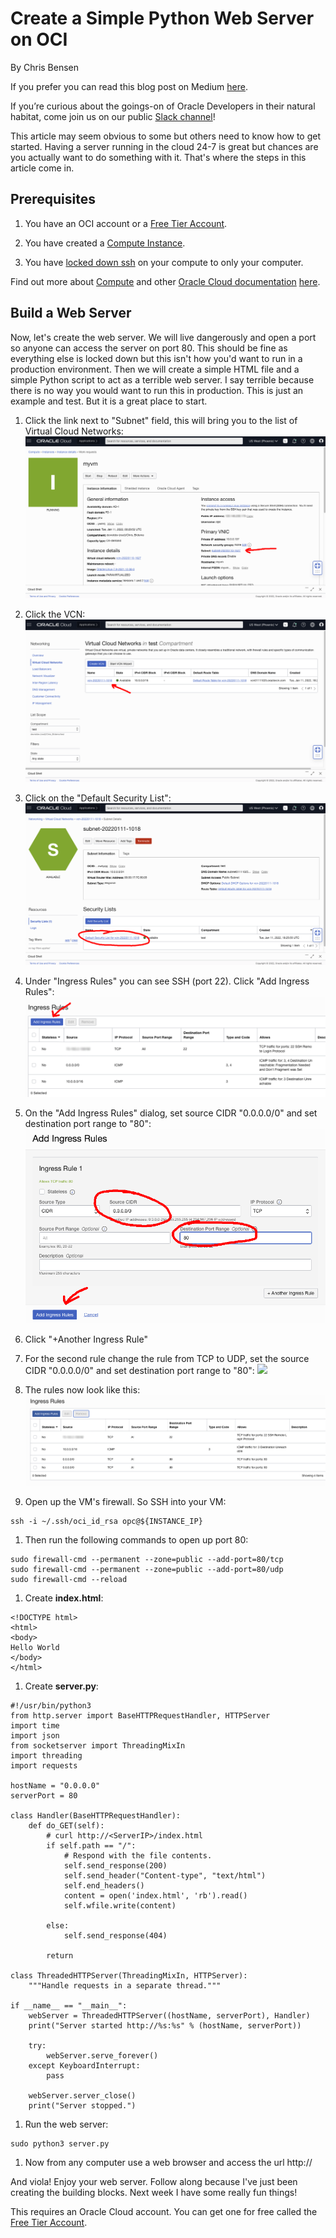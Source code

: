 # Create a Simple Python Web Server on OCI

By Chris Bensen

If you prefer you can read this blog post on Medium [here](TODO).

If you’re curious about the goings-on of Oracle Developers in their natural habitat, come join us on our public [Slack channel](https://oracledevrel.slack.com/join/shared_invite/zt-uffjmwh3-ksmv2ii9YxSkc6IpbokL1g#/shared-invite/email)!

This article may seem obvious to some but others need to know how to get started. Having a server running in the cloud 24-7 is great but chances are you actually want to do something with it. That's where the steps in this article come in.

## Prerequisites

1. You have an OCI account or a [Free Tier Account](https://medium.com/oracledevs/create-an-oracle-always-free-cloud-account-bc6aa82c1397).

1. You have created a [Compute Instance](https://chrisbensen.medium.com/create-an-oci-compute-instance-493d10e2e6a6).

1. You have [locked down ssh](https://chrisbensen.medium.com/white-list-your-ip-address-to-security-connect-to-an-oci-compute-instance-4fb99958f0d9) on your compute to only your computer.

Find out more about [Compute](https://docs.oracle.com/en-us/iaas/Content/Compute/home.htm?source=:so:bl:or:awr:odv:::RC_WWMK220120P00034:&SC=:so:bl:or:awr:odv:::RC_WWMK220120P00034:&pcode=WWMK220120P00034) and other [Oracle Cloud documentation](https://docs.oracle.com/en-us/iaas/Content/GSG/Concepts/baremetalintro.htm?source=:so:bl:or:awr:odv:::RC_WWMK220120P00034:&SC=:so:bl:or:awr:odv:::RC_WWMK220120P00034:&pcode=WWMK220120P00034) [here](https://docs.oracle.com/en-us/iaas/Content/GSG/Concepts/baremetalintro.htm?source=:so:bl:or:awr:odv:::RC_WWMK220120P00034:&SC=:so:bl:or:awr:odv:::RC_WWMK220120P00034:&pcode=WWMK220120P00034).

## Build a Web Server

Now, let's create the web server. We will live dangerously and open a port so anyone can access the server on port 80. This should be fine as everything else is locked down but this isn't how you'd want to run in a production environment. Then we will create a simple HTML file and a simple Python script to act as a terrible web server. I say terrible because there is no way you would want to run this in production. This is just an example and test. But it is a great place to start.

1. Click the link next to "Subnet" field, this will bring you to the list of Virtual Cloud Networks:
  ![](images/ComputeClickSubnet.png)

1. Click the VCN:
  ![](images/VirtualCloudNetwork.png)

1. Click on the "Default Security List":
  ![](images/SecurityList.png)

1. Under "Ingress Rules" you can see SSH (port 22). Click "Add Ingress Rules":
  ![](images/IngressRules.png)

1. On the "Add Ingress Rules" dialog, set source CIDR "0.0.0.0/0" and set destination port range to "80":
  ![](images/AddRule1.png)

1. Click "+Another Ingress Rule"

1. For the second rule change the rule from TCP to UDP, set the source CIDR "0.0.0.0/0" and set destination port range to "80":
  ![](images/AddRule2.png)

1. The rules now look like this:
  ![](images/IngressRules2.png)

1. Open up the VM's firewall. So SSH into your VM:
  ```
  ssh -i ~/.ssh/oci_id_rsa opc@${INSTANCE_IP}
  ```

1. Then run the following commands to open up port 80:
  ```
  sudo firewall-cmd --permanent --zone=public --add-port=80/tcp
  sudo firewall-cmd --permanent --zone=public --add-port=80/udp
  sudo firewall-cmd --reload
  ```

1. Create **index.html**:
  ```
  <!DOCTYPE html>
  <html>
  <body>
  Hello World
  </body>
  </html>
  ```

1. Create **server.py**:
  ```
  #!/usr/bin/python3
  from http.server import BaseHTTPRequestHandler, HTTPServer
  import time
  import json
  from socketserver import ThreadingMixIn
  import threading
  import requests

  hostName = "0.0.0.0"
  serverPort = 80

  class Handler(BaseHTTPRequestHandler):
      def do_GET(self):
          # curl http://<ServerIP>/index.html
          if self.path == "/":
              # Respond with the file contents.
              self.send_response(200)
              self.send_header("Content-type", "text/html")
              self.end_headers()
              content = open('index.html', 'rb').read()
              self.wfile.write(content)

          else:
              self.send_response(404)

          return

  class ThreadedHTTPServer(ThreadingMixIn, HTTPServer):
      """Handle requests in a separate thread."""

  if __name__ == "__main__":
      webServer = ThreadedHTTPServer((hostName, serverPort), Handler)
      print("Server started http://%s:%s" % (hostName, serverPort))

      try:
          webServer.serve_forever()
      except KeyboardInterrupt:
          pass

      webServer.server_close()
      print("Server stopped.")
  ```

1. Run the web server:
  ```
  sudo python3 server.py
  ```

1. Now from any computer use a web browser and access the url http://<ServerIP>

And viola! Enjoy your web server. Follow along because I've just been creating the building blocks. Next week I have some really fun things!

This requires an Oracle Cloud account. You can get one for free called the [Free Tier Account](https://medium.com/oracledevs/create-an-oracle-always-free-cloud-account-bc6aa82c1397).
